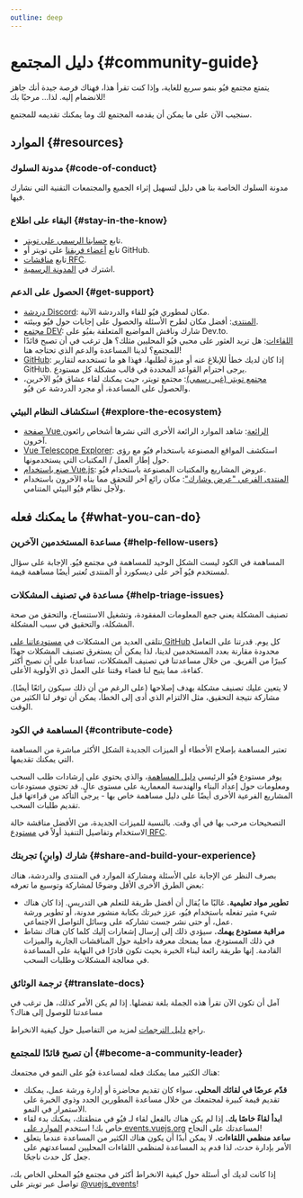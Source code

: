 ```yaml
---
outline: deep
---
```


# دليل المجتمع {#community-guide}

يتمتع مجتمع فيُو بنمو سريع للغاية، وإذا كنت تقرأ هذا، فهناك فرصة جيدة أنك جاهز للانضمام إليه. لذا... مرحبًا بك!

سنجيب الآن على ما يمكن أن يقدمه المجتمع لك وما يمكنك تقديمه للمجتمع.

## الموارد {#resources}

### مدونة السلوك {#code-of-conduct}

مدونة السلوك الخاصة بنا هي دليل لتسهيل إثراء الجميع والمجتمعات التقنية التي نشارك فيها.

### البقاء على اطلاع {#stay-in-the-know}

- تابع [حسابنا الرسمي على تويتر](https://twitter.com/vuejs).
- تابع [أعضاء فريقنا](./team) على تويتر أو GitHub.
- تابع [مناقشات RFC](https://github.com/vuejs/rfcs).
- اشترك في [المدونة الرسمية](https://blog.vuejs.org/).

### الحصول على الدعم {#get-support}

- [دردشة Discord](https://chat.vuejs.org/): مكان لمطوري فيُو للقاء والدردشة الآنية.
- [المنتدى](https://forum.vuejs.org/): أفضل مكان لطرح الأسئلة والحصول على إجابات حول فيُو وبيئته.
- [مجتمع DEV](https://dev.to/t/vue): شارك وناقش المواضيع المتعلقة بفيُو على Dev.to.
- [اللقاءات](https://events.vuejs.org/meetups): هل تريد العثور على محبي فيُو المحليين مثلك؟ هل ترغب في أن تصبح قائدًا للمجتمع؟ لدينا المساعدة والدعم الذي تحتاجه هنا!
- [GitHub](https://github.com/vuejs): إذا كان لديك خطأ للإبلاغ عنه أو ميزة لطلبها، فهذا هو ما تستخدمه لتقارير GitHub. يرجى احترام القواعد المحددة في قالب مشكلة كل مستودع.
- [مجتمع تويتر (غير رسمي)](https://twitter.com/i/communities/1516368750634840064): مجتمع تويتر، حيث يمكنك لقاء عشاق فيُو الآخرين، والحصول على المساعدة، أو مجرد الدردشة عن فيُو.

### استكشاف النظام البيئي {#explore-the-ecosystem}

- [صفحة Vue الرائعة](https://github.com/vuejs/awesome-vue): شاهد الموارد الرائعة الأخرى التي نشرها أشخاص رائعون آخرون.
- [Vue Telescope Explorer](https://vuetelescope.com/explore): استكشف المواقع المصنوعة باستخدام فيُو مع رؤى حول إطار العمل / المكتبات التي يستخدمونها.
- [صنع باستخدام Vue.js](https://madewithvuejs.com/): عروض المشاريع والمكتبات المصنوعة باستخدام فيُو.
- [المنتدى الفرعي "عرض وشارك"](https://forum.vuejs.org/c/show-and-tell): مكان رائع آخر للتحقق مما بناه الآخرون باستخدام ولأجل نظام فيُو البيئي المتنامي.

## ما يمكنك فعله {#what-you-can-do}

### مساعدة المستخدمين الآخرين {#help-fellow-users}

المساهمة في الكود ليست الشكل الوحيد للمساهمة في مجتمع فيُو. الإجابة على سؤال لمستخدم فيُو آخر على ديسكورد أو المنتدى تُعتبر أيضًا مساهمة قيمة.

### مساعدة في تصنيف المشكلات {#help-triage-issues}

تصنيف المشكلة يعني جمع المعلومات المفقودة، وتشغيل الاستنساخ، والتحقق من صحة المشكلة، والتحقيق في سبب المشكلة.

نتلقى العديد من المشكلات في [مستودعاتنا على GitHub](https://github.com/vuejs) كل يوم. قدرتنا على التعامل محدودة مقارنة بعدد المستخدمين لدينا، لذا يمكن أن يستغرق تصنيف المشكلات جهدًا كبيرًا من الفريق. من خلال مساعدتنا في تصنيف المشكلات، تساعدنا على أن نصبح أكثر كفاءة، مما يتيح لنا قضاء وقتنا على العمل ذي الأولوية الأعلى.

لا يتعين عليك تصنيف مشكلة بهدف إصلاحها (على الرغم من أن ذلك سيكون رائعًا أيضًا). مشاركة نتيجة التحقيق، مثل الالتزام الذي أدى إلى الخطأ، يمكن أن توفر لنا الكثير من الوقت.

### المساهمة في الكود {#contribute-code}

تعتبر المساهمة بإصلاح الأخطاء أو الميزات الجديدة الشكل الأكثر مباشرة من المساهمة التي يمكنك تقديمها.

يوفر مستودع فيُو الرئيسي [دليل المساهمة](https://github.com/vuejs/core/blob/main/.github/contributing.md)، والذي يحتوي على إرشادات طلب السحب ومعلومات حول إعداد البناء والهندسة المعمارية على مستوى عالٍ. قد تحتوي مستودعات المشاريع الفرعية الأخرى أيضًا على دليل مساهمة خاص بها - يرجى التأكد من قراءتها قبل تقديم طلبات السحب.

التصحيحات مرحب بها في أي وقت. بالنسبة للميزات الجديدة، من الأفضل مناقشة حالة الاستخدام وتفاصيل التنفيذ أولاً في [مستودع RFC](https://github.com/vuejs/rfcs/discussions).

### شارك (وابنِ) تجربتك {#share-and-build-your-experience}

بصرف النظر عن الإجابة على الأسئلة ومشاركة الموارد في المنتدى والدردشة، هناك بعض الطرق الأخرى الأقل وضوحًا لمشاركة وتوسيع ما تعرفه:

- **تطوير مواد تعليمية.** غالبًا ما يُقال أن أفضل طريقة للتعلم هي التدريس. إذا كان هناك شيء مثير تفعله باستخدام فيُو، عزز خبرتك بكتابة منشور مدونة، أو تطوير ورشة عمل، أو حتى نشر جست تشاركه على وسائل التواصل الاجتماعي.
- **مراقبة مستودع يهمك.** سيؤدي ذلك إلى إرسال إشعارات إليك كلما كان هناك نشاط في ذلك المستودع، مما يمنحك معرفة داخلية حول المناقشات الجارية والميزات القادمة. إنها طريقة رائعة لبناء الخبرة بحيث تكون قادرًا في النهاية على المساعدة في معالجة المشكلات وطلبات السحب.

### ترجمة الوثائق {#translate-docs}

آمل أن تكون الآن تقرأ هذه الجملة بلغة تفضلها. إذا لم يكن الأمر كذلك، هل ترغب في مساعدتنا للوصول إلى هناك؟

راجع [دليل الترجمات](/translations/) لمزيد من التفاصيل حول كيفية الانخراط.

### أن تصبح قائدًا للمجتمع {#become-a-community-leader}

هناك الكثير مما يمكنك فعله لمساعدة فيُو على النمو في مجتمعك:

- **قدّم عرضًا في لقائك المحلي.** سواء كان تقديم محاضرة أو إدارة ورشة عمل، يمكنك تقديم قيمة كبيرة لمجتمعك من خلال مساعدة المطورين الجدد وذوي الخبرة على الاستمرار في النمو.
- **ابدأ لقاءً خاصًا بك.** إذا لم يكن هناك بالفعل لقاء لـ فيُو في منطقتك، يمكنك بدء لقاء خاص بك! استخدم [الموارد على events.vuejs.org](https://events.vuejs.org/resources/#getting-started) لمساعدتك على النجاح!
- **ساعد منظمي اللقاءات.** لا يمكن أبدًا أن يكون هناك الكثير من المساعدة عندما يتعلق الأمر بإدارة حدث، لذا قدم يد المساعدة لمنظمي اللقاءات المحليين لمساعدتهم على جعل كل حدث ناجحًا.

إذا كانت لديك أي أسئلة حول كيفية الانخراط أكثر في مجتمع فيُو المحلي الخاص بك، تواصل عبر تويتر على [@vuejs_events](https://www.twitter.com/vuejs_events)!
